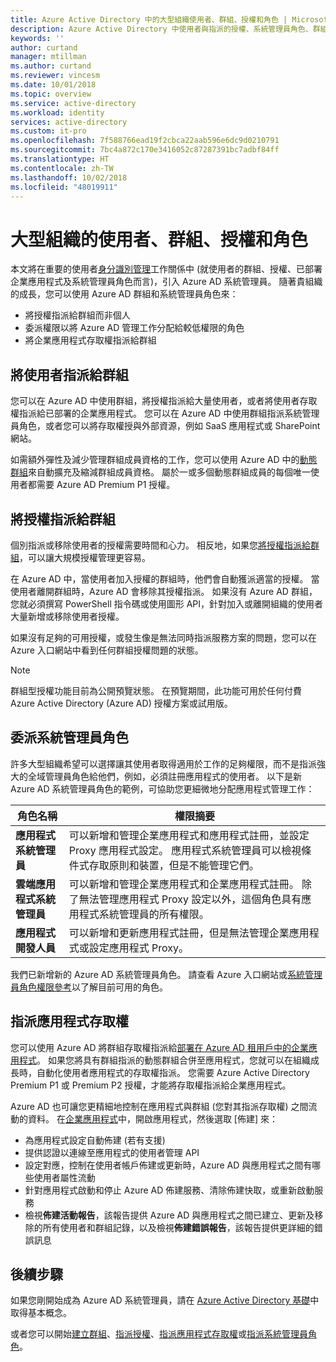 ```yaml
---
title: Azure Active Directory 中的大型組織使用者、群組、授權和角色 | Microsoft Docs
description: Azure Active Directory 中使用者與指派的授權、系統管理員角色、群組成員資格之間的關聯性
keywords: ''
author: curtand
manager: mtillman
ms.author: curtand
ms.reviewer: vincesm
ms.date: 10/01/2018
ms.topic: overview
ms.service: active-directory
ms.workload: identity
services: active-directory
ms.custom: it-pro
ms.openlocfilehash: 7f588766ead19f2cbca22aab596e6dc9d0210791
ms.sourcegitcommit: 7bc4a872c170e3416052c87287391bc7adbf84ff
ms.translationtype: HT
ms.contentlocale: zh-TW
ms.lasthandoff: 10/02/2018
ms.locfileid: "48019911"
---
```

# <a name="users-groups-licensing-and-roles-for-large-organizations"></a>大型組織的使用者、群組、授權和角色

本文將在重要的使用者[身分識別管理](/azure/active-directory/fundamentals/identity-fundamentals?context=azure/active-directory/users-groups-roles/context/ugr-context)工作關係中 (就使用者的群組、授權、已部署企業應用程式及系統管理員角色而言)，引入 Azure AD 系統管理員。 隨著貴組織的成長，您可以使用 Azure AD 群組和系統管理員角色來：

* 將授權指派給群組而非個人
* 委派權限以將 Azure AD 管理工作分配給較低權限的角色
* 將企業應用程式存取權指派給群組

## <a name="assign-users-to-groups"></a>將使用者指派給群組

您可以在 Azure AD 中使用群組，將授權指派給大量使用者，或者將使用者存取權指派給已部署的企業應用程式。 您可以在 Azure AD 中使用群組指派系統管理員角色，或者您可以將存取權授與外部資源，例如 SaaS 應用程式或 SharePoint 網站。

如需額外彈性及減少管理群組成員資格的工作，您可以使用 Azure AD 中的[動態群組](groups-create-rule.md)來自動擴充及縮減群組成員資格。 屬於一或多個動態群組成員的每個唯一使用者都需要 Azure AD Premium P1 授權。

## <a name="assign-licenses-to-groups"></a>將授權指派給群組

個別指派或移除使用者的授權需要時間和心力。 相反地，如果您[將授權指派給群組](/azure/active-directory/fundamentals/license-users-groups?context=azure/active-directory/users-groups-roles/context/ugr-context)，可以讓大規模授權管理更容易。

在 Azure AD 中，當使用者加入授權的群組時，他們會自動獲派適當的授權。 當使用者離開群組時，Azure AD 會移除其授權指派。 如果沒有 Azure AD 群組，您就必須撰寫 PowerShell 指令碼或使用圖形 API，針對加入或離開組織的使用者大量新增或移除使用者授權。

如果沒有足夠的可用授權，或發生像是無法同時指派服務方案的問題，您可以在 Azure 入口網站中看到任何群組授權問題的狀態。

>[!NOTE]
>群組型授權功能目前為公開預覽狀態。 在預覽期間，此功能可用於任何付費 Azure Active Directory (Azure AD) 授權方案或試用版。

## <a name="delegate-administrator-roles"></a>委派系統管理員角色

許多大型組織希望可以選擇讓其使用者取得適用於工作的足夠權限，而不是指派強大的全域管理員角色給他們，例如，必須註冊應用程式的使用者。 以下是新 Azure AD 系統管理員角色的範例，可協助您更細微地分配應用程式管理工作：

 角色名稱 | 權限摘要
 --------- | -------------------
 **應用程式系統管理員** | 可以新增和管理企業應用程式和應用程式註冊，並設定 Proxy 應用程式設定。 應用程式系統管理員可以檢視條件式存取原則和裝置，但是不能管理它們。
 **雲端應用程式系統管理員** | 可以新增和管理企業應用程式和企業應用程式註冊。 除了無法管理應用程式 Proxy 設定以外，這個角色具有應用程式系統管理員的所有權限。
**應用程式開發人員** | 可以新增和更新應用程式註冊，但是無法管理企業應用程式或設定應用程式 Proxy。

我們已新增新的 Azure AD 系統管理員角色。 請查看 Azure 入口網站或[系統管理員角色權限參考](directory-assign-admin-roles.md)以了解目前可用的角色。

## <a name="assign-app-access"></a>指派應用程式存取權

您可以使用 Azure AD 將群組存取權指派給[部署在 Azure AD 租用戶中的企業應用程式](/azure/active-directory/manage-apps/methods-for-assigning-users-and-groups#assign-a-group-directly-to-an-application-as-an-administrator?context=azure/active-directory/users-groups-roles/context/ugr-context)。 如果您將具有群組指派的動態群組合併至應用程式，您就可以在組織成長時，自動化使用者應用程式的存取權指派。 您需要 Azure Active Directory Premium P1 或 Premium P2 授權，才能將存取權指派給企業應用程式。

Azure AD 也可讓您更精細地控制在應用程式與群組 (您對其指派存取權) 之間流動的資料。 在[企業應用程式](https://portal.azure.com/#blade/Microsoft_AAD_IAM/StartboardApplicationsMenuBlade/AllApps)中，開啟應用程式，然後選取 [佈建] 來：

* 為應用程式設定自動佈建 (若有支援)
* 提供認證以連線至應用程式的使用者管理 API
* 設定對應，控制在使用者帳戶佈建或更新時，Azure AD 與應用程式之間有哪些使用者屬性流動
* 針對應用程式啟動和停止 Azure AD 佈建服務、清除佈建快取，或重新啟動服務
* 檢視**佈建活動報告**，該報告提供 Azure AD 與應用程式之間已建立、更新及移除的所有使用者和群組記錄，以及檢視**佈建錯誤報告**，該報告提供更詳細的錯誤訊息

## <a name="next-steps"></a>後續步驟

如果您剛開始成為 Azure AD 系統管理員，請在 [Azure Active Directory 基礎](https://docs.microsoft.com/azure/active-directory/fundamentals/index)中取得基本概念。

或者您可以開始[建立群組](/azure/active-directory/fundamentals/active-directory-groups-create-azure-portal?context=azure/active-directory/users-groups-roles/context/ugr-context)、[指派授權](/azure/active-directory/fundamentals/license-users-groups?context=azure/active-directory/users-groups-roles/context/ugr-context)、[指派應用程式存取權](/azure/active-directory/manage-apps/methods-for-assigning-users-and-groups#assign-a-group-directly-to-an-application-as-an-administrator?context=azure/active-directory/users-groups-roles/context/ugr-context)或[指派系統管理員角色](directory-assign-admin-roles.md)。